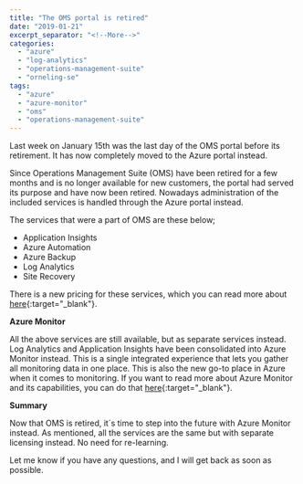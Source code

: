 ```yaml
---
title: "The OMS portal is retired"
date: "2019-01-21"
excerpt_separator: "<!--More-->"
categories: 
  - "azure"
  - "log-analytics"
  - "operations-management-suite"
  - "orneling-se"
tags: 
  - "azure"
  - "azure-monitor"
  - "oms"
  - "operations-management-suite"
---
```


Last week on January 15th was the last day of the OMS portal before its retirement. It has now completely moved to the Azure portal instead.

Since Operations Management Suite (OMS) have been retired for a few months and is no longer available for new customers, the portal had served its purpose and have now been retired. Nowadays administration of the included services is handled through the Azure portal instead.
<!--More-->
The services that were a part of OMS are these below;

- Application Insights
- Azure Automation
- Azure Backup
- Log Analytics
- Site Recovery

There is a new pricing for these services, which you can read more about [here](https://azure.microsoft.com/blog/introducing-a-new-way-to-purchase-azure-monitoring-services/){:target="_blank"}.

**Azure Monitor**

All the above services are still available, but as separate services instead. Log Analytics and Application Insights have been consolidated into Azure Monitor instead. This is a single integrated experience that lets you gather all monitoring data in one place. This is also the new go-to place in Azure when it comes to monitoring. If you want to read more about Azure Monitor and its capabilities, you can do that [here](https://docs.microsoft.com/en-us/azure/azure-monitor/overview){:target="_blank"}.

**Summary**

Now that OMS is retired, it´s time to step into the future with Azure Monitor instead. As mentioned, all the services are the same but with separate licensing instead. No need for re-learning.

Let me know if you have any questions, and I will get back as soon as possible.